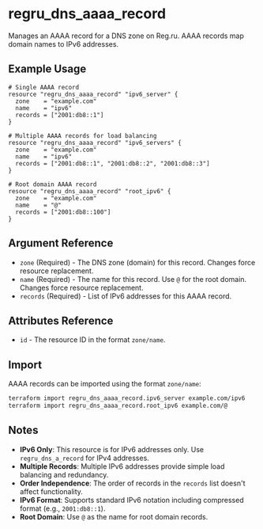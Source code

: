 # regru_dns_aaaa_record

Manages an AAAA record for a DNS zone on Reg.ru. AAAA records map domain names to IPv6 addresses.

## Example Usage

```hcl
# Single AAAA record
resource "regru_dns_aaaa_record" "ipv6_server" {
  zone    = "example.com"
  name    = "ipv6"
  records = ["2001:db8::1"]
}

# Multiple AAAA records for load balancing
resource "regru_dns_aaaa_record" "ipv6_servers" {
  zone    = "example.com"
  name    = "ipv6"
  records = ["2001:db8::1", "2001:db8::2", "2001:db8::3"]
}

# Root domain AAAA record
resource "regru_dns_aaaa_record" "root_ipv6" {
  zone    = "example.com"
  name    = "@"
  records = ["2001:db8::100"]
}
```

## Argument Reference

- `zone` (Required) - The DNS zone (domain) for this record. Changes force resource replacement.
- `name` (Required) - The name for this record. Use `@` for the root domain. Changes force resource replacement.
- `records` (Required) - List of IPv6 addresses for this AAAA record.

## Attributes Reference

- `id` - The resource ID in the format `zone/name`.

## Import

AAAA records can be imported using the format `zone/name`:

```bash
terraform import regru_dns_aaaa_record.ipv6_server example.com/ipv6
terraform import regru_dns_aaaa_record.root_ipv6 example.com/@
```

## Notes

- **IPv6 Only**: This resource is for IPv6 addresses only. Use `regru_dns_a_record` for IPv4 addresses.
- **Multiple Records**: Multiple IPv6 addresses provide simple load balancing and redundancy.
- **Order Independence**: The order of records in the `records` list doesn't affect functionality.
- **IPv6 Format**: Supports standard IPv6 notation including compressed format (e.g., `2001:db8::1`).
- **Root Domain**: Use `@` as the name for root domain records.

